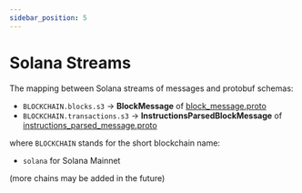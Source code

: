 ```yaml
---
sidebar_position: 5
---
```


# Solana Streams

The mapping between Solana streams of messages and protobuf schemas:

* ```BLOCKCHAIN.blocks.s3``` -> **BlockMessage** of [block_message.proto](https://github.com/bitquery/streaming_protobuf/blob/main/solana/block_message.proto)
* ```BLOCKCHAIN.transactions.s3``` -> **InstructionsParsedBlockMessage** of [instructions_parsed_message.proto](https://github.com/bitquery/streaming_protobuf/blob/main/solana/instructions_parsed_message.proto)

where ```BLOCKCHAIN``` stands for the short blockchain name:

* ```solana``` for Solana Mainnet

(more chains may be added in the future)
